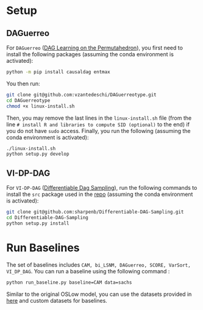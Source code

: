 # Setup
## DAGuerreo
For `DAGuerreo` ([DAG Learning on the Permutahedron](https://arxiv.org/abs/2301.11898)), you first need to install the following packages (assuming the conda environment is activated):
```bash
python -m pip install causaldag entmax
```
You then run:
```bash
git clone git@github.com:vzantedeschi/DAGuerreotype.git
cd DAGuerreotype
chmod +x linux-install.sh
```
Then, you may remove the last lines in the `linux-install.sh` file (from the line `# install R and libraries to compute SID (optional)` to the end) if you do not have `sudo` access. Finally, you run the following (assuming the conda environment is activated):
```bash
./linux-install.sh
python setup.py develop
```
## VI-DP-DAG

For `VI-DP-DAG` ([Differentiable Dag Sampling](https://arxiv.org/abs/2203.08509)), run the following commands to install the `src` package used in the [repo](https://github.com/sharpenb/Differentiable-DAG-Sampling) (assuming the conda environment is activated):

```bash
git clone git@github.com:sharpenb/Differentiable-DAG-Sampling.git
cd Differentiable-DAG-Sampling
python setup.py install
```

# Run Baselines

The set of baselines includes `CAM, bi_LSNM, DAGuerreo, SCORE, VarSort, VI_DP_DAG`. You can run a baseline using the following command :
```bash
python run_baseline.py baseline=CAM data=sachs
```
Similar to the original OSLow model, you can use the datasets provided in [here](https://github.com/HamidrezaKmK/oslow/tree/main/config/data) and custom datasets for baselines. 